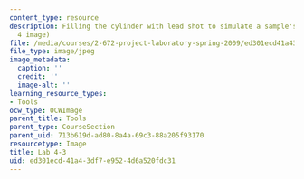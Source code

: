 ```yaml
---
content_type: resource
description: Filling the cylinder with lead shot to simulate a sample's weight. (Lab
  4 image)
file: /media/courses/2-672-project-laboratory-spring-2009/ed301ecd41a43df7e9524d6a520fdc31_lab43.jpg
file_type: image/jpeg
image_metadata:
  caption: ''
  credit: ''
  image-alt: ''
learning_resource_types:
- Tools
ocw_type: OCWImage
parent_title: Tools
parent_type: CourseSection
parent_uid: 713b619d-ad80-8a4a-69c3-88a205f93170
resourcetype: Image
title: Lab 4-3
uid: ed301ecd-41a4-3df7-e952-4d6a520fdc31
---
```


